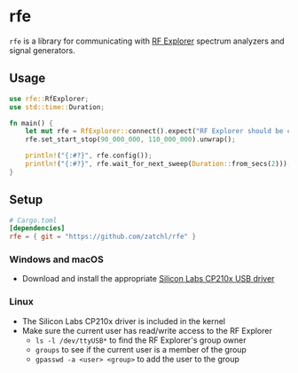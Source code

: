 # rfe

`rfe` is a library for communicating with [RF Explorer](https://www.j3.rf-explorer.com/) spectrum analyzers and signal generators.

## Usage

``` rust
use rfe::RfExplorer;
use std::time::Duration;

fn main() {
    let mut rfe = RfExplorer::connect().expect("RF Explorer should be connected");
    rfe.set_start_stop(90_000_000, 110_000_000).unwrap();

    println!("{:#?}", rfe.config());
    println!("{:#?}", rfe.wait_for_next_sweep(Duration::from_secs(2)));
}
```

## Setup

``` toml
# Cargo.toml
[dependencies]
rfe = { git = "https://github.com/zatchl/rfe" }
```

### Windows and macOS

* Download and install the appropriate [Silicon Labs CP210x USB driver](https://www.silabs.com/products/development-tools/software/usb-to-uart-bridge-vcp-drivers)

### Linux

* The Silicon Labs CP210x driver is included in the kernel
* Make sure the current user has read/write access to the RF Explorer
  * `ls -l /dev/ttyUSB*` to find the RF Explorer's group owner
  * `groups` to see if the current user is a member of the group
  * `gpasswd -a <user> <group>` to add the user to the group
